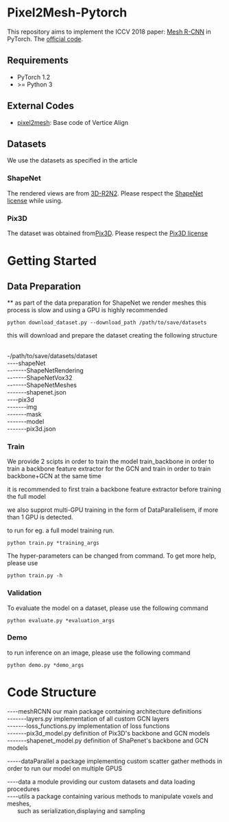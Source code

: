 # Pixel2Mesh-Pytorch

This repository aims to implement the ICCV 2018 paper: [Mesh R-CNN](https://arxiv.org/pdf/1906.02739.pdf) in PyTorch. The [official code](https://github.com/nywang16/Pixel2Mesh).

## Requirements

- PyTorch 1.2
- \>= Python 3

## External Codes

- [pixel2mesh](https://github.com/nywang16/Pixel2Mesh): Base code of Vertice Align

## Datasets

We use the datasets as specified in the article

### ShapeNet

The rendered views are from [3D-R2N2](https://github.com/chrischoy/3D-R2N2).
Please respect the [ShapeNet license](https://shapenet.org/terms) while using.

### Pix3D

The dataset was obtained from[Pix3D](https://github.com/xingyuansun/pix3d).
Please respect the [Pix3D license](https://creativecommons.org/licenses/by/4.0/)

# Getting Started

## Data Preparation

\*\* as part of the data preparation for ShapeNet we render meshes
this process is slow and using a GPU is highly recommended

```
python download_dataset.py --download_path /path/to/save/datasets
```

this will download and prepare the dataset creating the following structure

<br>-/path/to/save/datasets/dataset<br>
----shapeNet<br>
-------ShapeNetRendering<br>
-------ShapeNetVox32<br>
-------ShapeNetMeshes<br>
-------shapenet.json<br>
----pix3d<br>
-------img<br>
-------mask<br>
-------model<br>
-------pix3d.json<br>

### Train

We provide 2 scipts in order to train the model
train_backbone in order to train a backbone feature extractor for the GCN
and train in order to train backbone+GCN at the same time

it is recommended to first train a backbone feature extractor before
training the full model

we also supprot multi-GPU training in the form of DataParallelisem,
if more than 1 GPU is detected.

to run for eg. a full model training run.

```
python train.py *training_args
```

The hyper-parameters can be changed from command. To get more help, please use

```
python train.py -h
```

### Validation

To evaluate the model on a dataset, please use the following command

```
python evaluate.py *evaluation_args
```

### Demo

to run inference on an image, please use the following command

```
python demo.py *demo_args
```

# Code Structure

----meshRCNN our main package containing architecture definitions<br>
-------layers.py implementation of all custom GCN layers<br>
-------loss_functions.py implementation of loss functions<br>
-------pix3d_model.py definition of Pix3D's backbone and GCN models<br>
-------shapenet_model.py definition of ShaPenet's backbone and GCN models<br>

-----dataParallel a package implementing custom scatter gather methods in order to run our model on multiple GPUS<br>

----data a module providing our custom datasets and data loading procedures<br>
----utils a package containing various methods to manipulate voxels and meshes,<br>
&nbsp;&nbsp;&nbsp;&nbsp;&nbsp;&nbsp;such as serialization,displaying and sampling
